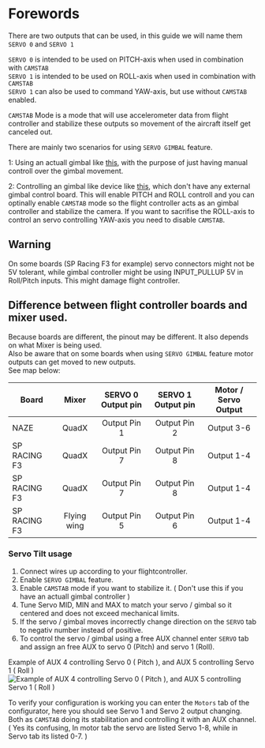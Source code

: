 # Forewords

There are two outputs that can be used, in this guide we will name them `SERVO 0` and `SERVO 1`

`SERVO 0` is intended to be used on PITCH-axis when used in combination with `CAMSTAB`  
`SERVO 1` is intended to be used on ROLL-axis when used in combination with `CAMSTAB`  
`SERVO 1` can also be used to command YAW-axis, but use without `CAMSTAB` enabled.  

`CAMSTAB` Mode is a mode that will use accelerometer data from flight controller and stabilize these outputs so movement of the aircraft itself get canceled out.


There are mainly two scenarios for using `SERVO GIMBAL` feature.


1: Using an actuall gimbal like  [this](http://www.banggood.com/Upgrade-Debugging-Edition-JIYI-FPV-G3-3D-3-Axis-Gimbal-For-Gopro-Hero3-3-Hero4-Aerial-Photography-p-1031482.html?rmmds=search), with the purpose of just having manual controll over the gimbal movement.

2: Controlling an gimbal like device like [this](https://www.youtube.com/watch?v=Py_RLdZwAlc&t=81s), which don't have any external gimbal control board. This will enable PITCH and ROLL controll and you can optinally enable `CAMSTAB` mode so the flight controller acts as an gimbal controller and stabilize the camera. If you want to sacrifise the ROLL-axis to control an servo controlling YAW-axis you need to disable `CAMSTAB`.

## Warning

On some boards (SP Racing F3 for example) servo connectors might not be 5V tolerant, while gimbal controller might be using INPUT_PULLUP 5V in Roll/Pitch inputs. This might damage flight controller.  
  
  

##  Difference between flight controller boards and mixer used.

Because boards are different, the pinout may be different. It also depends on what Mixer is being used.  
Also be aware that on some boards when using `SERVO GIMBAL` feature motor outputs can get moved to new outputs.  
See map below:  

| Board              | Mixer       | SERVO 0 Output pin | SERVO 1 Output pin | Motor / Servo Output |
|--------------------|:-----------:|:------------------:|:------------------:|:--------------------:|
| NAZE               | QuadX       | Output Pin 1       | Output Pin 2       | Output 3-6           |
| SP RACING F3       | QuadX       | Output Pin 7       | Output Pin 8       | Output 1-4           |
| SP RACING F3       | QuadX       | Output Pin 7       | Output Pin 8       | Output 1-4           |
| SP RACING F3       | Flying wing | Output Pin 5       | Output Pin 6       | Output 1-4           |



### Servo Tilt usage

1. Connect wires up according to your flightcontroller.  
1. Enable `SERVO GIMBAL` feature.  
1. Enable `CAMSTAB` mode if you want to stabilize it. ( Don't use this if you have an actuall gimbal controller )  
1. Tune Servo MID, MIN and MAX to match your servo / gimbal so it centered and does not exceed mechanical limits.  
1. If the servo / gimbal moves incorrectly change direction on the `SERVO` tab to negativ number instead of positive.  
1. To control the servo / gimbal using a free AUX channel enter `SERVO` tab and assign an free AUX to servo 0 (Pitch) and servo 1 (Roll).  

  
Example of AUX 4 controlling Servo 0 ( Pitch ), and AUX 5 controlling Servo 1 ( Roll )
![Example of AUX 4 controlling Servo 0 ( Pitch ), and AUX 5 controlling Servo 1 ( Roll )](https://quadmeup.com/wp-content/uploads/2017/01/2017_01_12-10_46AM.png)

To verify your configuration is working you can enter the `Motors` tab of the configurator, here you should see Servo 1 and Servo 2 output changing. Both as `CAMSTAB` doing its stabilitation and controlling it with an AUX channel. ( Yes its confusing, In motor tab the servo are listed Servo 1-8, while in Servo tab its listed 0-7. )
